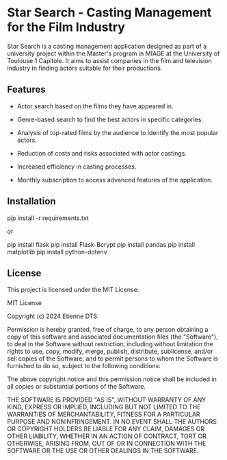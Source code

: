 # Star Search - Casting Management for the Film Industry

Star Search is a casting management application designed as part of a university project within the Master's program in MIAGE at the University of Toulouse 1 Capitole. It aims to assist companies in the film and television industry in finding actors suitable for their productions.

## Features

- Actor search based on the films they have appeared in.

- Genre-based search to find the best actors in specific categories.

- Analysis of top-rated films by the audience to identify the most popular actors.

- Reduction of costs and risks associated with actor castings.

- Increased efficiency in casting processes.

- Monthly subscription to access advanced features of the application.

## Installation 

pip install -r requirements.txt

or 

pip install flask
pip install Flask-Bcrypt
pip install pandas
pip install matplotlib
pip install python-dotenv

## License

This project is licensed under the MIT License:

MIT License

Copyright (c) 2024 Etienne DTS

Permission is hereby granted, free of charge, to any person obtaining a copy of this software and associated documentation files (the "Software"), to deal in the Software without restriction, including without limitation the rights to use, copy, modify, merge, publish, distribute, sublicense, and/or sell copies of the Software, and to permit persons to whom the Software is furnished to do so, subject to the following conditions:

The above copyright notice and this permission notice shall be included in all copies or substantial portions of the Software.

THE SOFTWARE IS PROVIDED "AS IS", WITHOUT WARRANTY OF ANY KIND, EXPRESS OR IMPLIED, INCLUDING BUT NOT LIMITED TO THE WARRANTIES OF MERCHANTABILITY, FITNESS FOR A PARTICULAR PURPOSE AND NONINFRINGEMENT. IN NO EVENT SHALL THE AUTHORS OR COPYRIGHT HOLDERS BE LIABLE FOR ANY CLAIM, DAMAGES OR OTHER LIABILITY, WHETHER IN AN ACTION OF CONTRACT, TORT OR OTHERWISE, ARISING FROM, OUT OF OR IN CONNECTION WITH THE SOFTWARE OR THE USE OR OTHER DEALINGS IN THE SOFTWARE.